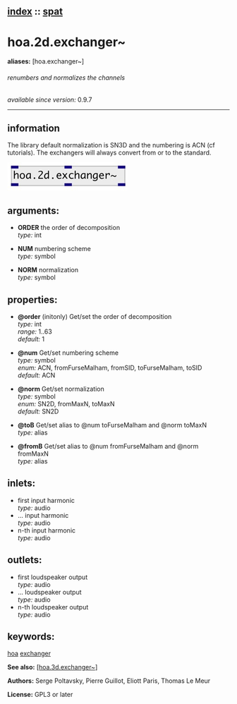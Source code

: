 [index](index.html) :: [spat](category_spat.html)
---

# hoa.2d.exchanger~
**aliases:** [hoa.exchanger\~]


###### renumbers and normalizes the channels

*available since version:* 0.9.7

---


## information
The library default normalization is SN3D and the numbering is ACN (cf tutorials). The exchangers will always convert from or to the standard.


[![example](../examples/img/hoa.2d.exchanger~.jpg)](../examples/pd/hoa.2d.exchanger~.pd)



## arguments:

* **ORDER**
the order of decomposition<br>
_type:_ int<br>

* **NUM**
numbering scheme<br>
_type:_ symbol<br>

* **NORM**
normalization<br>
_type:_ symbol<br>





## properties:

* **@order** (initonly)
Get/set the order of decomposition<br>
_type:_ int<br>
_range:_ 1..63<br>
_default:_ 1<br>

* **@num** 
Get/set numbering scheme<br>
_type:_ symbol<br>
_enum:_ ACN, fromFurseMalham, fromSID, toFurseMalham, toSID<br>
_default:_ ACN<br>

* **@norm** 
Get/set normalization<br>
_type:_ symbol<br>
_enum:_ SN2D, fromMaxN, toMaxN<br>
_default:_ SN2D<br>

* **@toB** 
Get/set alias to @num toFurseMalham and @norm toMaxN<br>
_type:_ alias<br>

* **@fromB** 
Get/set alias to @num fromFurseMalham and @norm fromMaxN<br>
_type:_ alias<br>



## inlets:

* first input harmonic<br>
_type:_ audio
* ... input harmonic<br>
_type:_ audio
* n-th input harmonic<br>
_type:_ audio



## outlets:

* first loudspeaker output<br>
_type:_ audio
* ... loudspeaker output<br>
_type:_ audio
* n-th loudspeaker output<br>
_type:_ audio



## keywords:

[hoa](keywords/hoa.html)
[exchanger](keywords/exchanger.html)



**See also:**
[\[hoa.3d.exchanger~\]](hoa.3d.exchanger~.html)




**Authors:** Serge Poltavsky, Pierre Guillot, Eliott Paris, Thomas Le Meur




**License:** GPL3 or later






